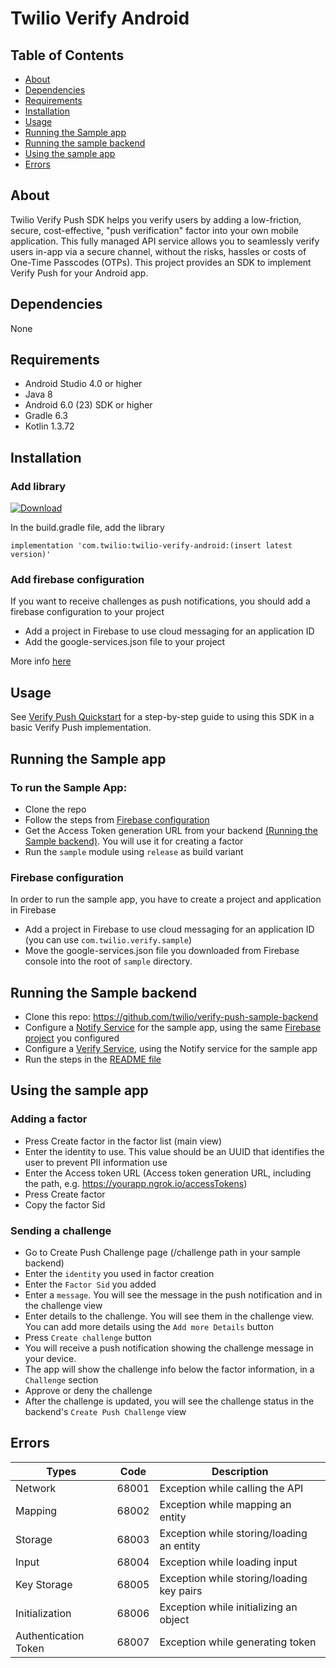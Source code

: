 # Twilio Verify Android

## Table of Contents

* [About](#About)
* [Dependencies](#Dependencies)
* [Requirements](#Requirements)
* [Installation](#Installation)
* [Usage](#Usage)
* [Running the Sample app](#SampleApp)
* [Running the sample backend](#SampleBackend)
* [Using the sample app](#UsingSampleApp)
* [Errors](#Errors)

<a name='About'></a>

## About
Twilio Verify Push SDK helps you verify users by adding a low-friction, secure, cost-effective, "push verification" factor into your own mobile application. This fully managed API service allows you to seamlessly verify users in-app via a secure channel, without the risks, hassles or costs of One-Time Passcodes (OTPs).
This project provides an SDK to implement Verify Push for your Android app.

<a name='Dependencies'></a>

## Dependencies

None

<a name='Requirements'></a>

## Requirements
* Android Studio 4.0 or higher
* Java 8
* Android 6.0 (23) SDK or higher
* Gradle 6.3
* Kotlin 1.3.72

<a name='Installation'></a>

## Installation

### Add library
[![Download](https://api.bintray.com/packages/twilio/releases/twilio-verify-android/images/download.svg) ](https://bintray.com/twilio/releases/twilio-verify-android/_latestVersion)

In the build.gradle file, add the library

```implementation 'com.twilio:twilio-verify-android:(insert latest version)'```

### Add firebase configuration
If you want to receive challenges as push notifications, you should add a firebase configuration to your project
* Add a project in Firebase to use cloud messaging for an application ID
* Add the google-services.json file to your project

More info [here](https://firebase.google.com/docs/android/setup#console)

<a name='Usage'></a>

## Usage

See [Verify Push Quickstart](https://www.twilio.com/docs/verify/quickstarts/push-android) for a step-by-step guide to using this SDK in a basic Verify Push implementation.

<a name='SampleApp'></a>

## Running the Sample app

### To run the Sample App:
* Clone the repo
* Follow the steps from [Firebase configuration](#FirebaseConfiguration)
* Get the Access Token generation URL from your backend [(Running the Sample backend)](#SampleBackend). You will use it for creating a factor
* Run the `sample` module using `release` as build variant

<a name='FirebaseConfiguration'></a>

### Firebase configuration

In order to run the sample app, you have to create a project and application in Firebase
* Add a project in Firebase to use cloud messaging for an application ID (you can use `com.twilio.verify.sample`)
* Move the google-services.json file you downloaded from Firebase console into the root of `sample` directory.

<a name='SampleBackend'></a>

## Running the Sample backend

* Clone this repo: https://github.com/twilio/verify-push-sample-backend
* Configure a [Notify Service](https://www.twilio.com/docs/verify/quickstarts/push-android#configure-or-select-a-notify-service) for the sample app, using the same [Firebase project](#FirebaseConfiguration) you configured
* Configure a [Verify Service](https://www.twilio.com/docs/verify/quickstarts/push-android#configure-a-verify-service), using the Notify service for the sample app
* Run the steps in the [README file](https://github.com/twilio/verify-push-sample-backend/blob/master/README.md)

<a name='UsingSampleApp'></a>

## Using the sample app

### Adding a factor
* Press Create factor in the factor list (main view)
* Enter the identity to use. This value should be an UUID that identifies the user to prevent PII information use
* Enter the Access token URL (Access token generation URL, including the path, e.g. https://yourapp.ngrok.io/accessTokens)
* Press Create factor
* Copy the factor Sid

### Sending a challenge
* Go to Create Push Challenge page (/challenge path in your sample backend)
* Enter the `identity` you used in factor creation
* Enter the `Factor Sid` you added
* Enter a `message`. You will see the message in the push notification and in the challenge view
* Enter details to the challenge. You will see them in the challenge view. You can add more details using the `Add more Details` button
* Press `Create challenge` button
* You will receive a push notification showing the challenge message in your device. 
* The app will show the challenge info below the factor information, in a `Challenge` section
* Approve or deny the challenge
* After the challenge is updated, you will see the challenge status in the backend's `Create Push Challenge` view

<a name='Errors'></a>

## Errors
Types | Code | Description
---------- | ----------- | -----------
Network | 68001 | Exception while calling the API
Mapping | 68002 | Exception while mapping an entity
Storage | 68003 | Exception while storing/loading an entity
Input | 68004 | Exception while loading input
Key Storage | 68005 | Exception while storing/loading key pairs
Initialization | 68006 | Exception while initializing an object
Authentication Token | 68007 | Exception while generating token